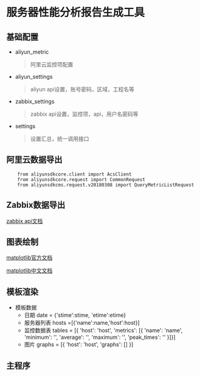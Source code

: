 # 服务器性能分析报告生成工具 #

## 基础配置 ##
- aliyun_metric
    > 阿里云监控项配置
    
- aliyun_settings
    > aliyun api设置，账号密码，区域，工程名等
    
- zabbix_settings
    > zabbix api设置，监控项，api，用户名密码等

- settings
    > 设置汇总，统一调用接口
    
            
## 阿里云数据导出 ##
```aliyun-python-sdk
    from aliyunsdkcore.client import AcsClient
    from aliyunsdkcore.request import CommonRequest
    from aliyunsdkcms.request.v20180308 import QueryMetricListRequest
```

## Zabbix数据导出 ##
[zabbix api文档](<http://www.zabbix.com/documentation/3.4/zh/manual/api/reference/host/get>)


## 图表绘制 ##
[matplotlib官方文档](<https://matplotlib.org/api/_as_gen/matplotlib.pyplot.html#module-matplotlib.pyplot>)

[matplotlib中文文档](<https://www.matplotlib.org.cn/gallery/text_labels_and_annotations/figlegend_demo.html>)

## 模板渲染 ##
- 模板数据
    - 日期
        date = {'stime':stime, 'etime':etime}
    - 服务器列表
        hosts =[{'name':name,'host':host}]
    - 监控数据表
        tables = [{
            'host': 'host',
            'metrics': [{
                    'name': 'name',
                    'minimum': '',
                    'average': '',
                    'maximum': '',
                    'peak_times': ''
            }]}]
    - 图片
        graphs = [{
            'host': 'host',
            'graphs': []
        }]
        
## 主程序 ##

